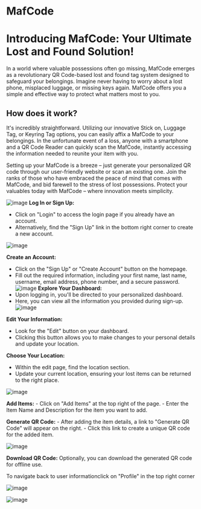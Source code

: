 # MafCode

# Introducing MafCode: Your Ultimate Lost and Found Solution!

In a world where valuable possessions often go missing, MafCode emerges as a revolutionary QR Code-based lost and found tag system designed to safeguard your belongings. Imagine never having to worry about a lost phone, misplaced luggage, or missing keys again. MafCode offers you a simple and effective way to protect what matters most to you.

## How does it work?

It's incredibly straightforward. Utilizing our innovative Stick on, Luggage Tag, or Keyring Tag options, you can easily affix a MafCode to your belongings. In the unfortunate event of a loss, anyone with a smartphone and a QR Code Reader can quickly scan the MafCode, instantly accessing the information needed to reunite your item with you.

Setting up your MafCode is a breeze – just generate your personalized QR code through our user-friendly website or scan an existing one. Join the ranks of those who have embraced the peace of mind that comes with MafCode, and bid farewell to the stress of lost possessions. Protect your valuables today with MafCode – where innovation meets simplicity.

 
![image](https://github.com/AhmadHabeh/MafCode/assets/123034491/a0dfa198-bbc1-4fd9-ad95-42d0cb0e6dbf)
**Log In or Sign Up:**
   - Click on "Login" to access the login page if you already have an account.
   - Alternatively, find the "Sign Up" link in the bottom right corner to create a new account.


![image](https://github.com/AhmadHabeh/MafCode/assets/123034491/088bd6a1-bd1e-4e35-827b-8464d0bc1d04)

 **Create an Account:**
   - Click on the "Sign Up" or "Create Account" button on the homepage.
   - Fill out the required information, including your first name, last name, username, email address, phone number, and a secure password.
![image](https://github.com/AhmadHabeh/MafCode/assets/123034491/3fd9daff-49b7-4bf7-8936-9d3f3f8c1b2e)
 **Explore Your Dashboard:**
   - Upon logging in, you'll be directed to your personalized dashboard.
   - Here, you can view all the information you provided during sign-up.
![image](https://github.com/AhmadHabeh/MafCode/assets/123034491/005e41da-7d14-4eed-84fd-6f2d02d146c1)


 **Edit Your Information:**
   - Look for the "Edit" button on your dashboard.
   - Clicking this button allows you to make changes to your personal details and update your location.

 **Choose Your Location:**
   - Within the edit page, find the location section.
   - Update your current location, ensuring your lost items can be returned to the right place.


![image](https://github.com/AhmadHabeh/MafCode/assets/123034491/91c2dc13-c2af-471d-9900-75d8c3a56e9a)

**Add Items:**
    - Click on "Add Items" at the top right of the page.
    - Enter the Item Name and Description for the item you want to add.

**Generate QR Code:**
    - After adding the item details, a link to "Generate QR Code" will appear on the right.
    - Click this link to create a unique QR code for the added item.

![image](https://github.com/AhmadHabeh/MafCode/assets/123034491/19c61f71-8d8e-409f-b587-eb75d638801f)

**Download QR Code:**
     Optionally, you can download the generated QR code for offline use.

To navigate back to user informationclick on "Profile" in the top right corner

![image](https://github.com/AhmadHabeh/MafCode/assets/123034491/a6e3f58b-e903-4c00-b632-36f5bd7a24a6)


![image](https://github.com/AhmadHabeh/MafCode/assets/123034491/96d3dfaf-319a-4de0-a7c5-7e3a12c165c6)











